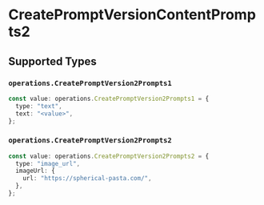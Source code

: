 # CreatePromptVersionContentPrompts2


## Supported Types

### `operations.CreatePromptVersion2Prompts1`

```typescript
const value: operations.CreatePromptVersion2Prompts1 = {
  type: "text",
  text: "<value>",
};
```

### `operations.CreatePromptVersion2Prompts2`

```typescript
const value: operations.CreatePromptVersion2Prompts2 = {
  type: "image_url",
  imageUrl: {
    url: "https://spherical-pasta.com/",
  },
};
```

